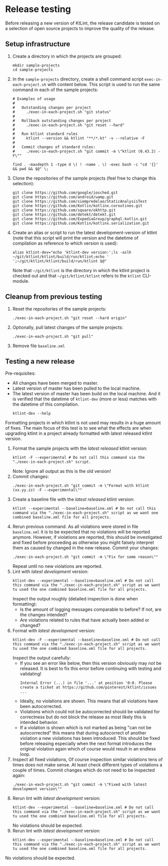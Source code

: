# Release testing

Before releasing a new version of KtLint, the release candidate is tested on a selection of open source projects to improve the quality of the release.

## Setup infrastructure

1. Create a directory in which the projects are grouped:
   ```shell
   mkdir sample-projects
   cd sample-projects
   ```
2. In the `sample-projects` directory, create a shell command script `exec-in-each-project.sh` with content below. This script is used to run the same command in each of the sample projects:
   ```shell
   # Examples of usage
   #
   #   Outstanding changes per project
   #     ./exec-in-each-project.sh "git status"
   #
   #   Rollback outstanding changes per project
   #     ./exec-in-each-project.sh "git reset --hard"
   #
   #   Run ktlint standard rules
   #     ktlint --version && ktlint "**/*.kt" -v --relative -F
   #
   #   Commit changes of standard rules:
   #     ./exec-in-each-project.sh "git commit -m \"ktlint (0.43.2) -F\""

   find . -maxdepth 1 -type d \( ! -name . \) -exec bash -c "cd '{}' && pwd && $@" \;
   ```
3. Clone the repositories of the sample projects (feel free to change this selection):
   ```shell
   git clone https://github.com/google/iosched.git
   git clone https://github.com/android/uamp.git
   git clone https://github.com/siempredelao/StaticAnalysisTest
   git clone https://github.com/Kotlin/kotlinx.coroutines.git
   git clone https://github.com/square/okhttp.git
   git clone https://github.com/detekt/detekt.git
   git clone https://github.com/ExpediaGroup/graphql-kotlin.git
   git clone https://github.com/Kotlin/kotlinx.serialization.git
   ```
4. Create an alias or script to run the latest development-version of ktlint (note that this script will print the version and the datetime of compilation as reference to which version is used):
   ```shell
   alias ktlint-dev="echo 'ktlint-dev version:';ls -aslh ~/git/ktlint/ktlint/build/run/ktlint;echo ' ';~/git/ktlint/ktlint/build/run/ktlint $@"
   ```
   Note that `~/git/ktlint` is the directory in which the ktlint project is checked out and that `~/git/ktlint/ktlint` refers to the `ktlint` CLI-module.

## Cleanup from previous testing

1. Reset the repositories of the sample projects:
   ```shell
   ./exec-in-each-project.sh "git reset --hard origin"
   ```
2. Optionally, pull latest changes of the sample projects:
   ```shell
   ./exec-in-each-project.sh "git pull"
   ```
3. Remove file `baseline.xml`

## Testing a new release

Pre-requisites:
* All changes have been merged to master.
* Latest version of master has been pulled to the local machine.
* The latest version of master has been build on the local machine. And it is verified that the datetime of `ktlint-dev` (more or less) matches with the datetime of this compilation.
   ```shell
   ktlint-dev --help
   ```

Formatting projects in which ktlint is not used may results in a huge amount of fixes. The main focus of this test is to see what the effects are when upgrading ktlint in a project already formatted with latest released ktlint version.

1. Format the sample projects with the *latest released* ktlint version:
   ```shell
   ktlint -F --experimental # Do not call this command via the "./exec-in-each-project.sh" script.
   ```
   Note: Ignore all output as this is the old version!
2. Commit changes:
   ```shell
   ./exec-in-each-project.sh "git commit -m \"Format with ktlint (xx.yy.zz) -F --experimental\""
   ```
3. Create a baseline file with the *latest released* ktlint version:
   ```shell
   ktlint --experimental --baseline=baseline.xml # Do not call this command via the "./exec-in-each-project.sh" script as we want one combined baseline.xml file for all projects.
   ```
4. Rerun previous command. As all violations were stored in file `baseline.xml` it is to be expected that no violations will be reported anymore. However, if violations are reported, this should be investigated and fixed before proceeding as otherwise you might falsely interpret them as caused by changed in the new release. Commit your changes:
   ```shell
   ./exec-in-each-project.sh "git commit -m \"Fix for some reason\""
   ```
   Repeat until no new violations are reported.
5. Lint with *latest development* version:
   ```shell
   ktlint-dev --experimental --baseline=baseline.xml # Do not call this command via the "./exec-in-each-project.sh" script as we want tu used the one combined baseline.xml file for all projects.
   ```
   Inspect the output roughly (detailed inspection is done when formatting):
   * Is the amount of logging messages comparable to before? If not, are the changes intended?
   * Are violations related to rules that have actually been added or changed?
6. Format with *latest development* version:
   ```shell
   ktlint-dev -F --experimental --baseline=baseline.xml # Do not call this command via the "./exec-in-each-project.sh" script as we want tu used the one combined baseline.xml file for all projects.
   ```
   Inspect the output carefully:
    * If you see an error like below, then this version obviously may *not* be released. It is best to fix this error before continuing with testing and validating!
      ```plain
      Internal Error (...) in file '...' at position '0:0. Please create a ticket at https://github.com/pinterest/ktlint/issues ...
      ```
   * Ideally, no violations are shown. This means that all violations have been autocorrected.
   * Violations which could not be autocorrected should be validated for correctness but do not block the release as most likely this is intended behavior.
   * If a violation is shown which is not marked as being "can not be autocorrected" this means that during autocorrect of another violation a new violations has been introduced. This should be fixed before releasing especially when the next format introduces the original violation again which of course would result in an endless loop.
7. Inspect all fixed violations, Of course inspection similar violations tens of times does not make sense. At least check different types of violations a couple of times. Commit changes which do not need to be inspected again:
   ```shell
   ./exec-in-each-project.sh "git commit -m \"Fixed with latest development version\""
   ```
8. Rerun lint with *latest development* version:
   ```shell
   ktlint-dev --experimental --baseline=baseline.xml # Do not call this command via the "./exec-in-each-project.sh" script as we want tu used the one combined baseline.xml file for all projects.
   ```
   No violations should be expected.
9. Rerun lint with *latest development* version:
   ```shell
   ktlint-dev --experimental --baseline=baseline.xml # Do not call this command via the "./exec-in-each-project.sh" script as we want tu used the one combined baseline.xml file for all projects.
   ```
  No violations should be expected.
